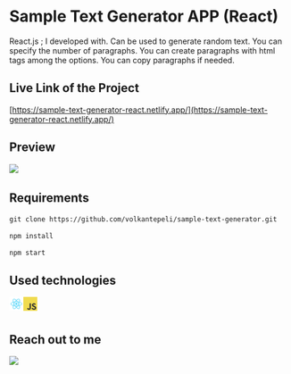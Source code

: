 # Sample Text Generator APP (React)
React.js ; I developed with. Can be used to generate random text. You can specify the number of paragraphs. You can create paragraphs with html tags among the options. You can copy paragraphs if needed.


## Live Link of the Project
[https://sample-text-generator-react.netlify.app/](https://sample-text-generator-react.netlify.app/)

## Preview
<img src='./gif/preview.gif'>


## Requirements
```
git clone https://github.com/volkantepeli/sample-text-generator.git
```
```
npm install
```
```
npm start
```
## Used technologies
<img align="left" src="https://raw.githubusercontent.com/github/explore/80688e429a7d4ef2fca1e82350fe8e3517d3494d/topics/react/react.png" width="25" height="25" />
<img align="left" src="https://raw.githubusercontent.com/github/explore/80688e429a7d4ef2fca1e82350fe8e3517d3494d/topics/javascript/javascript.png" width="25" height="25" />


<br>
</br>

## Reach out to me

[linkedin]: https://www.linkedin.com/in/volkantepeli/

[<img width="22" src="https://unpkg.com/simple-icons@v6/icons/linkedin.svg" align="left" />][linkedin]